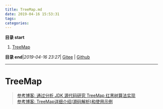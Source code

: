 ```yaml
---
title: TreeMap.md
date: 2019-04-16 15:53:31
tags: 
categories: 
---
```


**目录 start**
 
1. [TreeMap](#treemap)

**目录 end**|_2019-04-16 23:27_| [Gitee](https://gitee.com/gin9/Memo) | [Github](https://github.com/Kuangcp/Memo)
****************************************
# TreeMap
> [参考博客: 通过分析 JDK 源代码研究 TreeMap 红黑树算法实现](https://www.ibm.com/developerworks/cn/java/j-lo-tree/index.html)  
> [参考博客: TreeMap详细介绍(源码解析)和使用示例](http://www.cnblogs.com/skywang12345/p/3310928.html)  


